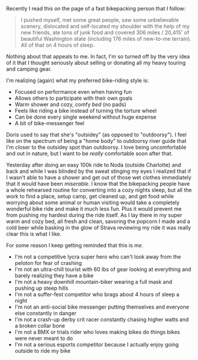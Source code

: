 Recently I read this on the page of a fast bikepacking person that I follow:

> I pushed myself, met some great people, saw some unbelievable scenery, dislocated and self-located my shoulder with the help of my new friends, ate tons of junk food and covered 306 miles / 20,415' of beautiful Washington state (including 176 miles of new-to-me terrain). All of that on 4 hours of sleep.

Nothing about that appeals to me. In fact, I'm so turned off by the very idea of it that I thought seriously about selling or donating all my heavy touring and camping gear.

I'm realizing (again) what my preferred bike-riding style is:

- Focused on performance even when having fun
- Allows others to participate with their own goals
- Warm shower and cozy, comfy *bed* (no pads)
- Feels like riding a bike instead of turning the torture wheel
- Can be done every single weekend without huge expense
- A bit of bike-messenger feel

Doris used to say that she's "outsidey" (as opposed to "outdoorsy"). I feel like on the spectrum of being a "home body" to outdoorsy river guide that I'm closer to the outsidey spot than outdoorsy. I love being uncomfortable and out in nature, but I want to be *really* comfortable soon after that.

Yesterday after doing an easy 100k ride to Noda (outside Charlotte) and back and while I was blinded by the sweat stinging my eyes I realized that if I wasn't able to have a shower and get out of those wet clothes immediately that it would have been *miserable*. I know that the bikepacking people have a whole rehearsed routine for converting into a cozy nights sleep, but all the work to find a place, setup camp, get cleaned up, and get food while worrying about some animal or human visiting would take a completely wonderful bike ride and make it much less fun. Plus it would prevent me from pushing my hardest during the ride itself. As I lay there in my super warm and cozy bed, all fresh and clean, savoring the popcorn I made and a cold beer while basking in the glow of Strava reviewing my ride it was really clear this is what I like.

For some reason I keep getting reminded that this is *me*.

- I'm not a competitive lycra super hero who can't look away from the peloton for fear of crashing
- I'm not an ultra-chill tourist with 60 lbs of gear looking at everything and barely realizing they have a bike
- I'm not a heavy downhill mountain-biker wearing a full mask and pushing up steep hills
- I'm not a suffer-fest competitor who brags about 4 hours of sleep a night
- I'm not an anti-social bike messenger putting themselves and everyone else constantly in danger
- I'm not a crash-up derby crit racer constantly chasing higher watts and a broken collar bone
- I'm not a BMX or trials rider who loves making bikes do things bikes were never meant to do
- I'm not a serious esports competitor because I actually enjoy going outside to ride my bike